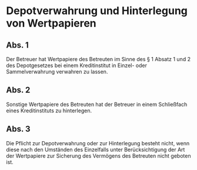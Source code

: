 # Depotverwahrung und Hinterlegung von Wertpapieren



## Abs. 1

 Der Betreuer hat Wertpapiere des Betreuten im Sinne des § 1 Absatz 1 und 2 des Depotgesetzes bei einem Kreditinstitut in Einzel- oder Sammelverwahrung verwahren zu lassen.

## Abs. 2

 Sonstige Wertpapiere des Betreuten hat der Betreuer in einem Schließfach eines Kreditinstituts zu hinterlegen.

## Abs. 3

 Die Pflicht zur Depotverwahrung oder zur Hinterlegung besteht nicht, wenn diese nach den Umständen des Einzelfalls unter Berücksichtigung der Art der Wertpapiere zur Sicherung des Vermögens des Betreuten nicht geboten ist. 

